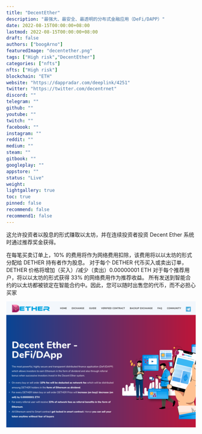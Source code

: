 ```yaml
---
title: "DecentEther"
description: "最强大、最安全、最透明的分布式金融应用（DeFi/DAPP）"
date: 2022-08-15T00:00:00+08:00
lastmod: 2022-08-15T00:00:00+08:00
draft: false
authors: ["boogArno"]
featuredImage: "decentether.png"
tags: ["High risk","DecentEther"]
categories: ["nfts"]
nfts: ["High risk"]
blockchain: "ETH"
website: "https://dappradar.com/deeplink/4251"
twitter: "https://twitter.com/decentrnet"
discord: ""
telegram: ""
github: ""
youtube: ""
twitch: ""
facebook: ""
instagram: ""
reddit: ""
medium: ""
steam: ""
gitbook: ""
googleplay: ""
appstore: ""
status: "Live"
weight: 
lightgallery: true
toc: true
pinned: false
recommend: false
recommend1: false
---
```

这允许投资者以股息的形式赚取以太坊，并在连续投资者投资 Decent Ether 系统时通过推荐奖金获得。

  在每笔买卖订单上，10% 的费用将作为网络费用扣除，该费用将以以太坊的形式分配给 DETHER 持有者作为股息。
  对于每个 DETHER 代币买入或卖出订单，DETHER 价格将增加（买入）/减少（卖出）0.00000001 ETH
  对于每个推荐用户，将以以太坊的形式获得 33% 的网络费用作为推荐收益。
  所有发送到智能合约的以太坊都被锁定在智能合约中。因此，您可以随时出售您的代币，而不必担心买家

![decentether-dapp-high-risk-ethereum-image1_3509ee031ebfdd6d282673fbb459e2e6](decentether-dapp-high-risk-ethereum-image1_3509ee031ebfdd6d282673fbb459e2e6.png)
